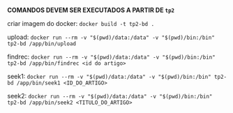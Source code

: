 **COMANDOS DEVEM SER EXECUTADOS A PARTIR DE `tp2`**

criar imagem do docker: `docker build -t tp2-bd .`

upload: `docker run --rm -v "$(pwd)/data:/data" -v "$(pwd)/bin:/bin" tp2-bd /app/bin/upload`

findrec: `docker run --rm -v "$(pwd)/data:/data" -v "$(pwd)/bin:/bin" tp2-bd /app/bin/findrec <id do artigo>`

seek1: `docker run --rm -v "$(pwd)/data:/data" -v "$(pwd)/bin:/bin" tp2-bd /app/bin/seek1 <ID_DO_ARTIGO>`

seek2: `docker run --rm -v "$(pwd)/data:/data" -v "$(pwd)/bin:/bin" tp2-bd /app/bin/seek2 <TITULO_DO_ARTIGO>`
